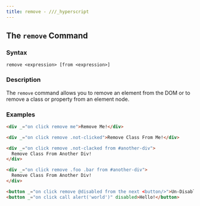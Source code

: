 ```yaml
---
title: remove - ///_hyperscript
---
```


## The `remove` Command

### Syntax

```ebnf
remove <expression> [from <expression>]
```

### Description

The `remove` command allows you to remove an element from the DOM or to remove
a class or property from an element node.

### Examples

```html
<div _="on click remove me">Remove Me!</div>

<div _="on click remove .not-clicked">Remove Class From Me!</div>

<div _="on click remove .not-clacked from #another-div">
  Remove Class From Another Div!
</div>

<div _="on click remove .foo .bar from #another-div">
  Remove Class From Another Div!
</div>

<button _="on click remove @disabled from the next <button/>">Un-Disable The Next Button</button>
<button _="on click call alert('world')" disabled>Hello!</button>
```

